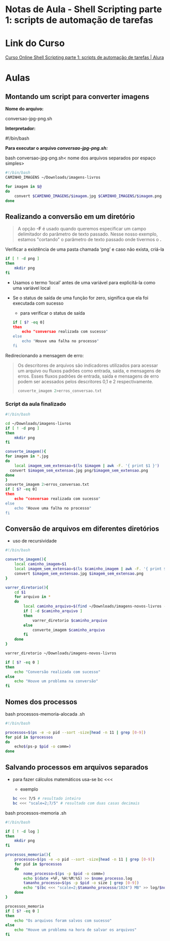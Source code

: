 # Notas de Aula - Shell Scripting parte 1: scripts de automação de tarefas

# Link do Curso

[Curso Online Shell Scripting parte 1: scripts de automação de tarefas | Alura](https://cursos.alura.com.br/course/shellscripting)

# Aulas

## Montando um script para converter imagens

**Nome do arquivo:** 

conversao-jpg-png.sh

**Interpretador:**

 #!/bin/bash

**Para executar o arquivo *conversao-jpg-png.sh:*** 

bash conversao-jpg-png.sh< nome dos arquivos separados por espaço simples>

```bash
#!/bin/bash
CAMINHO_IMAGENS ~/Downloads/imagens-livros

for imagem in $@
do
    convert $CAMINHO_IMAGENS/$imagem.jpg $CAMINHO_IMAGENS/$imagem.png
done
```

## Realizando a conversão em um diretório

> A opção **-F** é usado quando queremos especificar um campo delimitador do parâmetro de texto passado. Nesse nosso exemplo, estamos "cortando" o parâmetro de texto passado onde tivermos o **.**
> 

Verificar a existência de uma pasta chamada ‘png’ e caso não exista, criá-la

```bash
if [ ! -d png ]
then
	mkdir png
fi
```

- Usamos o termo ‘local’ antes de uma variável para explicitá-la como uma variável local
- Se o status de saída de uma função for zero, significa que ela foi executada com sucesso
    - para verificar o status de saída
    
    ```bash
    if [ $? -eq 0]
    then
    	echo "conversao realizada com sucesso"
    else
    	echo "Houve uma falha no processo"
    fi
    ```
    

Redirecionando a mensagem de erro:

> Os descritores de arquivos são indicadores utilizados para acessar um arquivo ou fluxos padrões como entrada, saída, e mensagens de erros. Esses fluxos padrões de entrada, saída e mensagens de erro podem ser acessados pelos descritores 0,1 e 2 respectivamente.
> 
> 
> ```bash
> converte_imagem 2>erros_conversao.txt
> ```
> 

### Script da aula finalizado

```bash
#!/bin/bash

cd ~/Downloads/imagens-livros
if [ ! -d png ]
then
	mkdir png
fi

converte_imagem(){
for imagem in *.jpg
do
	local imagem_sem_extensao=$(ls $imagem | awk -F. '{ print $1 }')
  convert $imagem_sem_extensao.jpg png/$imagem_sem_extensao.png
done
}
converte_imagem 2>erros_conversao.txt
if [ $? -eq 0]
then
	echo "conversao realizada com sucesso"
else
	echo "Houve uma falha no processo"
fi
```

## Conversão de arquivos em diferentes diretórios

- uso de recursividade

```bash
#!/bin/bash

converte_imagem(){
    local caminho_imagem=$1
    local imagem_sem_extensao=$(ls $caminho_imagem | awk -F. '{ print $1 }')
    convert $imagem_sem_extensao.jpg $imagem_sem_extensao.png
}

varrer_diretorio(){
    cd $1
    for arquivo in *
    do
        local caminho_arquivo=$(find ~/Downloads/imagens-novos-livros -name $arquivo)
        if [ -d $caminho_arquivo ]
        then
            varrer_diretorio $caminho_arquivo
        else
            converte_imagem $caminho_arquivo
        fi
    done
}

varrer_diretorio ~/Downloads/imagens-novos-livros

if [ $? -eq 0 ]
then
    echo "Conversão realizada com sucesso"
else
    echo "Houve um problema na conversão"
fi
```

## Nomes dos processos

bash processos-memoria-alocada .sh

```bash
#!/bin/bash

processos=$(ps -e -o pid --sort -size|head -n 11 | grep [0-9])
for pid in $processos
do
	echo$(ps-p $pid -o comm=)
done
```

## Salvando processos em arquivos separados

- para fazer cálculos matemáticos usa-se bc <<<
    - exemplo
    
    ```bash
    bc <<< 7/5 # resultado inteiro
    bc <<< "scale=2;7/5" # resultado com duas casas decimais
    ```
    

bash processos-memoria .sh

```bash
#!/bin/bash

if [ ! -d log ]
then
	mkdir png
fi

processos_memoria(){
	processos=$(ps -e -o pid --sort -size|head -n 11 | grep [0-9])
	for pid in $processos
	do
		nome_processo=$(ps -p $pid -o comm=)
		echo $(date +%F, %H:%M:%S) >> $nome_processo.log
		tamanho_processo=$(ps -p $pid -o size | grep [0-9])
		echo "$(bc <<< "scale=2;$tamanho_processo/1024") MB" >> log/$nome_processo.log	  
	done
}

processos_memoria
if [ $? -eq 0 ]
then
    echo "Os arquivos foram salvos com sucesso"
else
    echo "Houve um problema na hora de salvar os arquivos"
fi
```
